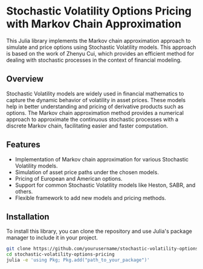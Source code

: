 # Stochastic Volatility Options Pricing with Markov Chain Approximation

This Julia library implements the Markov chain approximation approach to simulate and price options using Stochastic Volatility models. This approach is based on the work of Zhenyu Cui, which provides an efficient method for dealing with stochastic processes in the context of financial modeling.

## Overview

Stochastic Volatility models are widely used in financial mathematics to capture the dynamic behavior of volatility in asset prices. These models help in better understanding and pricing of derivative products such as options. The Markov chain approximation method provides a numerical approach to approximate the continuous stochastic processes with a discrete Markov chain, facilitating easier and faster computation.

## Features

- Implementation of Markov chain approximation for various Stochastic Volatility models.
- Simulation of asset price paths under the chosen models.
- Pricing of European and American options.
- Support for common Stochastic Volatility models like Heston, SABR, and others.
- Flexible framework to add new models and pricing methods.

## Installation

To install this library, you can clone the repository and use Julia's package manager to include it in your project.

```sh
git clone https://github.com/yourusername/stochastic-volatility-options-pricing.git
cd stochastic-volatility-options-pricing
julia -e 'using Pkg; Pkg.add("path_to_your_package")'
